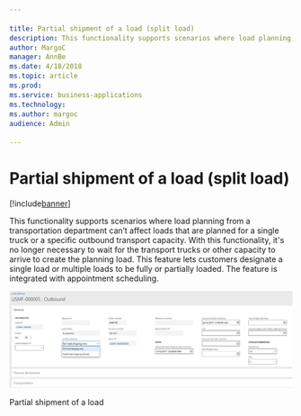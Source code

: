 ```yaml
---

title: Partial shipment of a load (split load)
description: This functionality supports scenarios where load planning from a transportation department can’t affect loads that are planned for a single truck or a specific outbound transport capacity.
author: MargoC
manager: AnnBe
ms.date: 4/18/2018
ms.topic: article
ms.prod: 
ms.service: business-applications
ms.technology: 
ms.author: margoc
audience: Admin

---
```

#  Partial shipment of a load (split load)




[!include[banner](../../../includes/banner.md)]

This functionality supports scenarios where load planning from a transportation
department can’t affect loads that are planned for a single truck or a specific
outbound transport capacity. With this functionality, it's no longer necessary
to wait for the transport trucks or other capacity to arrive to create the
planning load. This feature lets customers designate a single load or multiple
loads to be fully or partially loaded. The feature is integrated with
appointment scheduling.

![A screenshot showing how to designate partial shipment of a load](media/partial-shipment-a-load-split-load-1.png "A screenshot showing how to designate partial shipment of a load")
<!-- FO_partial_shipment_of-a_load_A.png -->


Partial shipment of a load
